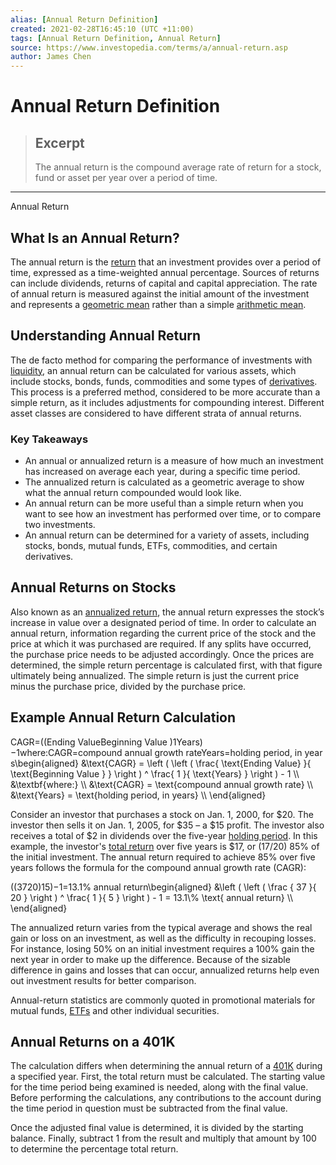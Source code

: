 ```yaml
---
alias: [Annual Return Definition]
created: 2021-02-28T16:45:10 (UTC +11:00)
tags: [Annual Return Definition, Annual Return]
source: https://www.investopedia.com/terms/a/annual-return.asp
author: James Chen
---
```


# Annual Return Definition

> ## Excerpt
> The annual return is the compound average rate of return for a stock, fund or asset per year over a period of time.

---

Annual Return
## What Is an Annual Return?

The annual return is the [return](https://www.investopedia.com/terms/r/return.asp) that an investment provides over a period of time, expressed as a time-weighted annual percentage. Sources of returns can include dividends, returns of capital and capital appreciation. The rate of annual return is measured against the initial amount of the investment and represents a [geometric mean](https://www.investopedia.com/terms/g/geometricmean.asp) rather than a simple [arithmetic mean](https://www.investopedia.com/terms/a/arithmeticmean.asp).

## Understanding Annual Return

The de facto method for comparing the performance of investments with [liquidity](https://www.investopedia.com/terms/l/liquidity.asp), an annual return can be calculated for various assets, which include stocks, bonds, funds, commodities and some types of [derivatives](https://www.investopedia.com/terms/d/derivative.asp). This process is a preferred method, considered to be more accurate than a simple return, as it includes adjustments for compounding interest. Different asset classes are considered to have different strata of annual returns.

### Key Takeaways

-   An annual or annualized return is a measure of how much an investment has increased on average each year, during a specific time period.
-   The annualized return is calculated as a geometric average to show what the annual return compounded would look like.
-   An annual return can be more useful than a simple return when you want to see how an investment has performed over time, or to compare two investments.
-   An annual return can be determined for a variety of assets, including stocks, bonds, mutual funds, ETFs, commodities, and certain derivatives.

## Annual Returns on Stocks

Also known as an [annualized return](https://www.investopedia.com/terms/a/annualized-total-return.asp), the annual return expresses the stock’s increase in value over a designated period of time. In order to calculate an annual return, information regarding the current price of the stock and the price at which it was purchased are required. If any splits have occurred, the purchase price needs to be adjusted accordingly. Once the prices are determined, the simple return percentage is calculated first, with that figure ultimately being annualized. The simple return is just the current price minus the purchase price, divided by the purchase price.

## Example Annual Return Calculation

CAGR\=((Ending ValueBeginning Value )1Years)−1where:CAGR\=compound annual growth rateYears\=holding period, in years\\begin{aligned} &\\text{CAGR} = \\left ( \\left ( \\frac{ \\text{Ending Value} }{ \\text{Beginning Value } } \\right ) ^ \\frac{ 1 }{ \\text{Years} } \\right ) - 1 \\\\ &\\textbf{where:} \\\\ &\\text{CAGR} = \\text{compound annual growth rate} \\\\ &\\text{Years} = \\text{holding period, in years} \\\\ \\end{aligned}

Consider an investor that purchases a stock on Jan. 1, 2000, for $20. The investor then sells it on Jan. 1, 2005, for $35 – a $15 profit. The investor also receives a total of $2 in dividends over the five-year [holding period](https://www.investopedia.com/terms/h/holdingperiod.asp). In this example, the investor's [total return](https://www.investopedia.com/terms/t/totalreturn.asp) over five years is $17, or (17/20) 85% of the initial investment. The annual return required to achieve 85% over five years follows the formula for the compound annual growth rate (CAGR):

((3720)15)−1\=13.1% annual return\\begin{aligned} &\\left ( \\left ( \\frac { 37 }{ 20 } \\right ) ^ \\frac{ 1 }{ 5 } \\right ) - 1 = 13.1\\% \\text{ annual return} \\\\ \\end{aligned}

The annualized return varies from the typical average and shows the real gain or loss on an investment, as well as the difficulty in recouping losses. For instance, losing 50% on an initial investment requires a 100% gain the next year in order to make up the difference. Because of the sizable difference in gains and losses that can occur, annualized returns help even out investment results for better comparison. 

Annual-return statistics are commonly quoted in promotional materials for mutual funds, [ETFs](https://www.investopedia.com/terms/e/etf.asp) and other individual securities.

## Annual Returns on a 401K

The calculation differs when determining the annual return of a [401K](https://www.investopedia.com/terms/1/401kplan.asp) during a specified year. First, the total return must be calculated. The starting value for the time period being examined is needed, along with the final value. Before performing the calculations, any contributions to the account during the time period in question must be subtracted from the final value.

Once the adjusted final value is determined, it is divided by the starting balance. Finally, subtract 1 from the result and multiply that amount by 100 to determine the percentage total return.
